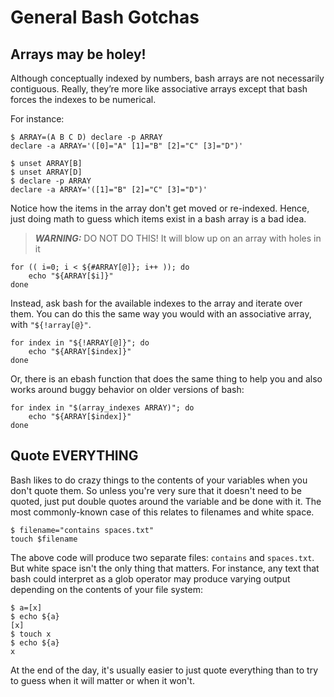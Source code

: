 # General Bash Gotchas

## Arrays may be holey!

Although conceptually indexed by numbers, bash arrays are not necessarily contiguous. Really, they’re more like
associative arrays except that bash forces the indexes to be numerical.

For instance:

```shell
$ ARRAY=(A B C D) declare -p ARRAY
declare -a ARRAY='([0]="A" [1]="B" [2]="C" [3]="D")'

$ unset ARRAY[B]
$ unset ARRAY[D]
$ declare -p ARRAY
declare -a ARRAY='([1]="B" [2]="C" [3]="D")'
```

Notice how the items in the array don't get moved or re-indexed. Hence, just doing math to guess which items exist in a
bash array is a bad idea.

> **_WARNING:_** DO NOT DO THIS!  It will blow up on an array with holes in it
```shell
for (( i=0; i < ${#ARRAY[@]}; i++ )); do
    echo "${ARRAY[$i]}"
done
```

Instead, ask bash for the available indexes to the array and iterate over them. You can do this the same way you would
with an associative array, with `"${!array[@}"`.

```shell
for index in "${!ARRAY[@]}"; do
    echo "${ARRAY[$index]}"
done
```

Or, there is an ebash function that does the same thing to help you and also works around buggy behavior on older versions
of bash:

```shell
for index in "$(array_indexes ARRAY)"; do
    echo "${ARRAY[$index]}"
done
```

## Quote EVERYTHING

Bash likes to do crazy things to the contents of your variables when you don't quote them. So unless you're very sure
that it doesn't need to be quoted, just put double quotes around the variable and be done with it. The most
commonly-known case of this relates to filenames and white space.

```shell
$ filename="contains spaces.txt"
touch $filename
```

The above code will produce two separate files: `contains` and `spaces.txt`. But white space isn't the only thing that
matters. For instance, any text that bash could interpret as a glob operator may produce varying output depending on
the contents of your file system:

```shell
$ a=[x]
$ echo ${a}
[x]
$ touch x
$ echo ${a}
x
```

At the end of the day, it's usually easier to just quote everything than to try to guess when it will matter or when it
won't.
